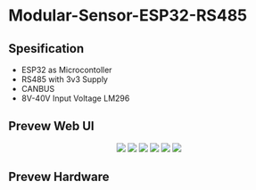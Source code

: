 # Modular-Sensor-ESP32-RS485

## Spesification
- ESP32 as Microcontoller
- RS485 with 3v3 Supply
- CANBUS
- 8V-40V Input Voltage LM296

## Prevew Web UI
<p align="center">
  <img src="DOC/SOFTWARE/ui_1.jpeg">
  <img src="DOC/SOFTWARE/ui_2.jpeg">
  <img src="DOC/SOFTWARE/ui_3.jpeg">
  <img src="DOC/SOFTWARE/ui_4.jpeg">
  <img src="DOC/SOFTWARE/ui_5.jpeg">
  <img src="DOC/SOFTWARE/ui_6.jpeg">
</p>

## Prevew Hardware